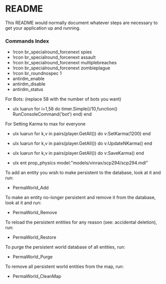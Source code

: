 # README #

This README would normally document whatever steps are necessary to get your application up and running.

### Commands Index ###

* !rcon br_specialround_forcenext spies
* !rcon br_specialround_forcenext assault
* !rcon br_specialround_forcenext multiplebreaches
* !rcon br_specialround_forcenext zombieplague
* !rcon br_roundnospec 1
* antirdm_enable
* antirdm_disable
* antirdm_status

For Bots: (replace 58 with the number of bots you want) 

* ulx luarun for i=1,58 do timer.Simple(i/10,function() RunConsoleCommand('bot') end) end

For Setting Karma to max for everyone 

* ulx luarun for k,v in pairs(player.GetAll()) do v:SetKarma(1200) end
* ulx luarun for k,v in pairs(player.GetAll()) do v:UpdateNKarma() end
* ulx luarun for k,v in pairs(player.GetAll()) do v:SaveKarma() end


* ulx ent prop_physics model:"models/vinrax/scp294/scp294.mdl"

To add an entity you wish to make persistent to the database, look at it and run: 
* PermaWorld_Add

To make an entity no-longer persistent and remove it from the database, look at it and run: 
* PermaWorld_Remove

To reload the persistent entities for any reason (see: accidental deletion), run: 
* PermaWorld_Restore

To purge the persistent world database of all entities, run: 
* PermaWorld_Purge

To remove all persistent world entities from the map, run: 
* PermaWorld_CleanMap
